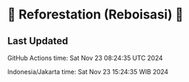 
# 🌳 Reforestation (Reboisasi) 🌲

## Last Updated

GitHub Actions time: Sat Nov 23 08:24:35 UTC 2024

Indonesia/Jakarta time: Sat Nov 23 15:24:35 WIB 2024
